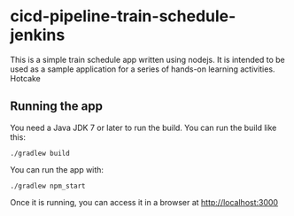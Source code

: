 # cicd-pipeline-train-schedule-jenkins

This is a simple train schedule app written using nodejs. It is intended to be used as a sample application for a series of hands-on learning activities. Hotcake

## Running the app

You need a Java JDK 7 or later to run the build. You can run the build like this:

    ./gradlew build

You can run the app with:

    ./gradlew npm_start

Once it is running, you can access it in a browser at [http://localhost:3000](http://localhost:3000)
